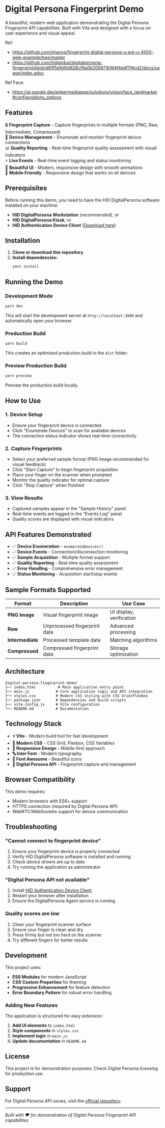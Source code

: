 # Digital Persona Fingerprint Demo

A beautiful, modern web application demonstrating the Digital Persona Fingerprint API capabilities. Built with Vite and designed with a focus on user experience and visual appeal.

Ref:
- https://github.com/shanxp/fingerprint-digital-persona-u-are-u-4500-web-example/tree/master
- https://github.com/hidglobal/digitalpersona-fingerprint/blob/d61f5e9d0d828cf6a0b205971b164f4edf7f4cd2/docs/usage/index.adoc

Ref Face:
- https://ai.google.dev/edge/mediapipe/solutions/vision/face_landmarker#configurations_options

## Features

🔒 **Fingerprint Capture** - Capture fingerprints in multiple formats (PNG, Raw, Intermediate, Compressed)  
📱 **Device Management** - Enumerate and monitor fingerprint device connections  
📊 **Quality Reporting** - Real-time fingerprint quality assessment with visual indicators  
⚡ **Live Events** - Real-time event logging and status monitoring  
🎨 **Beautiful UI** - Modern, responsive design with smooth animations  
📱 **Mobile Friendly** - Responsive design that works on all devices  

## Prerequisites

Before running this demo, you need to have the HID DigitalPersona software installed on your machine:

- **HID DigitalPersona Workstation** (recommended), or
- **HID DigitalPersona Kiosk**, or  
- **HID Authentication Device Client** ([Download here](https://digitalpersona.hidglobal.com/lite-client/))

## Installation

1. **Clone or download this repository**
2. **Install dependencies:**
   ```bash
   yarn install
   ```

## Running the Demo

### Development Mode
```bash
yarn dev
```
This will start the development server at `http://localhost:3000` and automatically open your browser.

### Production Build
```bash
yarn build
```
This creates an optimized production build in the `dist` folder.

### Preview Production Build
```bash
yarn preview
```
Preview the production build locally.

## How to Use

### 1. **Device Setup**
   - Ensure your fingerprint device is connected
   - Click "Enumerate Devices" to scan for available devices
   - The connection status indicator shows real-time connectivity

### 2. **Capture Fingerprints**
   - Select your preferred sample format (PNG Image recommended for visual feedback)
   - Click "Start Capture" to begin fingerprint acquisition
   - Place your finger on the scanner when prompted
   - Monitor the quality indicator for optimal capture
   - Click "Stop Capture" when finished

### 3. **View Results**
   - Captured samples appear in the "Sample History" panel
   - Real-time events are logged in the "Events Log" panel
   - Quality scores are displayed with visual indicators

## API Features Demonstrated

- ✅ **Device Enumeration** - `enumerateDevices()`
- ✅ **Device Events** - Connection/disconnection monitoring
- ✅ **Sample Acquisition** - Multiple format support
- ✅ **Quality Reporting** - Real-time quality assessment
- ✅ **Error Handling** - Comprehensive error management
- ✅ **Status Monitoring** - Acquisition start/stop events

## Sample Formats Supported

| Format | Description | Use Case |
|--------|-------------|----------|
| **PNG Image** | Visual fingerprint image | UI display, verification |
| **Raw** | Unprocessed fingerprint data | Advanced processing |
| **Intermediate** | Processed template data | Matching algorithms |
| **Compressed** | Compressed fingerprint data | Storage optimization |

## Architecture

```
digital-persona-fingerprint-demo/
├── index.html          # Main application entry point
├── main.js            # Core application logic and API integration
├── styles.css         # Modern CSS styling with CSS Grid/Flexbox
├── package.json       # Dependencies and build scripts
├── vite.config.js     # Vite configuration
└── README.md          # Documentation
```

## Technology Stack

- **⚡ Vite** - Modern build tool for fast development
- **🎨 Modern CSS** - CSS Grid, Flexbox, CSS Variables
- **📱 Responsive Design** - Mobile-first approach
- **🔤 Inter Font** - Modern typography
- **🎯 Font Awesome** - Beautiful icons
- **🔐 Digital Persona API** - Fingerprint capture and management

## Browser Compatibility

This demo requires:
- Modern browsers with ES6+ support
- HTTPS connection (required by Digital Persona API)
- WebRTC/WebSockets support for device communication

## Troubleshooting

### "Cannot connect to fingerprint device"
1. Ensure your fingerprint device is properly connected
2. Verify HID DigitalPersona software is installed and running
3. Check device drivers are up to date
4. Try running the application as administrator

### "Digital Persona API not available"
1. Install [HID Authentication Device Client](https://digitalpersona.hidglobal.com/lite-client/)
2. Restart your browser after installation
3. Ensure the DigitalPersona Agent service is running

### Quality scores are low
1. Clean your fingerprint scanner surface
2. Ensure your finger is clean and dry
3. Press firmly but not too hard on the scanner
4. Try different fingers for better results

## Development

This project uses:
- **ES6 Modules** for modern JavaScript
- **CSS Custom Properties** for theming
- **Progressive Enhancement** for feature detection
- **Error Boundary Pattern** for robust error handling

### Adding New Features

The application is structured for easy extension:

1. **Add UI elements** to `index.html`
2. **Style components** in `styles.css`  
3. **Implement logic** in `main.js`
4. **Update documentation** in `README.md`

## License

This project is for demonstration purposes. Check Digital Persona licensing for production use.

## Support

For Digital Persona API issues, visit the [official repository](https://github.com/hidglobal/digitalpersona-fingerprint).

---

*Built with ❤️ for demonstration of Digital Persona Fingerprint API capabilities*